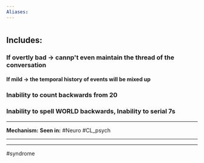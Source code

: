 ```yaml
---
Aliases:
---
```

# 
## Includes:
### If overtly bad -> cannp't even maintain the thread of the conversation
#### If mild -> the temporal history of events will be mixed up 
### Inability to count backwards from 20
### Inability to spell WORLD backwards, Inability to serial 7s

---
**Mechanism:**
**Seen in:** #Neuro #CL_psych 

---


---
#syndrome 